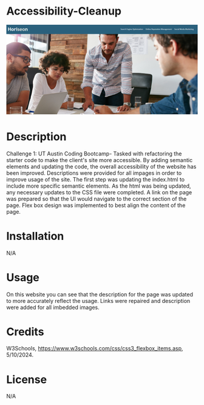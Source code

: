 # Accessibility-Cleanup
![ScreenShot](https://github.com/JacqMcQ/Accessibility-Cleanup/blob/main/assets/images/Screenshot%202024-05-16%20112354.png)
# Description
Challenge 1: UT Austin Coding Bootcamp- Tasked with refactoring the starter code to make the client's site more accessible. By adding semantic elements and updating the code, the overall accessibility of the website has been improved. Descriptions were provided for all impages in order to improve usage of the site. The first step was updating the index.html to include more specific semantic elements. As the html was being updated, any necessary updates to the CSS file were completed. A link on the page was prepared so that the UI would navigate to the correct section of the page. Flex box design was implemented to best align the content of the page.


# Installation
N/A

# Usage
 On this website you can see that the description for the page was updated to more accurately reflect the usage. Links were repaired and description were added for all imbedded images. 

# Credits
W3Schools, https://www.w3schools.com/css/css3_flexbox_items.asp, 5/10/2024.

# License
N/A
